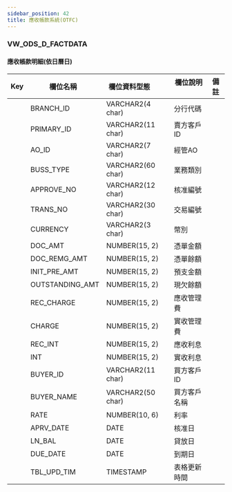 ```yaml
---
sidebar_position: 42
title: 應收帳款系統(OTFC)
---
```


### VW_ODS_D_FACTDATA

#### 應收帳款明細(依日曆日)
| Key | 欄位名稱  | 欄位資料型態        | 欄位說明     | 備註 |
| --- | --------- | ------------------- | ------------ | ---- |
|     | BRANCH_ID       | VARCHAR2(4 char)  | 分行代碼   |    |
|     | PRIMARY_ID      | VARCHAR2(11 char) | 賣方客戶ID |    |
|     | AO_ID           | VARCHAR2(7 char)  | 經管AO   |    |
|     | BUSS_TYPE       | VARCHAR2(60 char) | 業務類別   |    |
|     | APPROVE_NO      | VARCHAR2(12 char) | 核准編號   |    |
|     | TRANS_NO        | VARCHAR2(30 char) | 交易編號   |    |
|     | CURRENCY        | VARCHAR2(3 char)  | 幣別     |    |
|     | DOC_AMT         | NUMBER(15, 2)      | 憑單金額   |    |
|     | DOC_REMG_AMT    | NUMBER(15, 2)      | 憑單餘額   |    |
|     | INIT_PRE_AMT    | NUMBER(15, 2)      | 預支金額   |    |
|     | OUTSTANDING_AMT | NUMBER(15, 2)      | 現欠餘額   |    |
|     | REC_CHARGE      | NUMBER(15, 2)      | 應收管理費  |    |
|     | CHARGE          | NUMBER(15, 2)      | 實收管理費  |    |
|     | REC_INT         | NUMBER(15, 2)      | 應收利息   |    |
|     | INT             | NUMBER(15, 2)      | 實收利息   |    |
|     | BUYER_ID        | VARCHAR2(11 char) | 買方客戶ID |    |
|     | BUYER_NAME      | VARCHAR2(50 char) | 買方客戶名稱 |    |
|     | RATE            | NUMBER(10, 6)      | 利率     |    |
|     | APRV_DATE       | DATE              | 核准日    |    |
|     | LN_BAL          | DATE              | 貸放日    |    |
|     | DUE_DATE        | DATE              | 到期日    |    |
|     | TBL_UPD_TIM     | TIMESTAMP         | 表格更新時間 |
